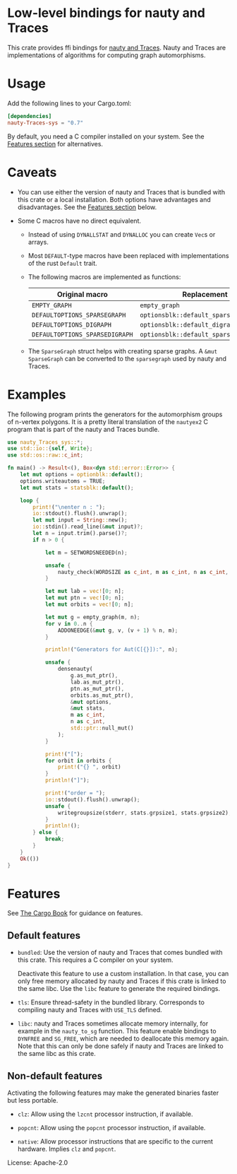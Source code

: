# Low-level bindings for nauty and Traces

This crate provides ffi bindings for
[nauty and Traces](http://pallini.di.uniroma1.it/).
Nauty and Traces are implementations of algorithms for computing graph
automorphisms.

# Usage

Add the following lines to your Cargo.toml:

```toml
[dependencies]
nauty-Traces-sys = "0.7"
```

By default, you need a C compiler installed on your system. See the
[Features section](#features) for alternatives.

# Caveats

* You can use either the version of nauty and Traces that is bundled
  with this crate or a local installation. Both options have
  advantages and disadvantages. See the [Features section](#features)
  below.

* Some C macros have no direct equivalent.

    - Instead of using `DYNALLSTAT` and `DYNALLOC` you can create
      `Vec`s or arrays.

    - Most `DEFAULT`-type macros have been replaced with
      implementations of the rust `Default` trait.

    - The following macros are implemented as functions:

        | Original macro                 | Replacement                            |
        |--------------------------------|----------------------------------------|
        | `EMPTY_GRAPH`                  | `empty_graph`                          |
        | `DEFAULTOPTIONS_SPARSEGRAPH`   | `optionsblk::default_sparse()`         |
        | `DEFAULTOPTIONS_DIGRAPH`       | `optionsblk::default_digraph()`        |
        | `DEFAULTOPTIONS_SPARSEDIGRAPH` | `optionsblk::default_sparse_digraph()` |

    - The `SparseGraph` struct helps with creating sparse graphs. A
      `&mut SparseGraph` can be converted to the `sparsegraph` used by
      nauty and Traces.

# Examples

The following program prints the generators for the automorphism
groups of n-vertex polygons. It is a pretty literal translation of the
`nautyex2` C program that is part of the nauty and Traces bundle.

```rust
use nauty_Traces_sys::*;
use std::io::{self, Write};
use std::os::raw::c_int;

fn main() -> Result<(), Box<dyn std::error::Error>> {
    let mut options = optionblk::default();
    options.writeautoms = TRUE;
    let mut stats = statsblk::default();

    loop {
        print!("\nenter n : ");
        io::stdout().flush().unwrap();
        let mut input = String::new();
        io::stdin().read_line(&mut input)?;
        let n = input.trim().parse()?;
        if n > 0 {

            let m = SETWORDSNEEDED(n);

            unsafe {
                nauty_check(WORDSIZE as c_int, m as c_int, n as c_int, NAUTYVERSIONID as c_int);
            }

            let mut lab = vec![0; n];
            let mut ptn = vec![0; n];
            let mut orbits = vec![0; n];

            let mut g = empty_graph(m, n);
            for v in 0..n {
                ADDONEEDGE(&mut g, v, (v + 1) % n, m);
            }

            println!("Generators for Aut(C[{}]):", n);

            unsafe {
                densenauty(
                    g.as_mut_ptr(),
                    lab.as_mut_ptr(),
                    ptn.as_mut_ptr(),
                    orbits.as_mut_ptr(),
                    &mut options,
                    &mut stats,
                    m as c_int,
                    n as c_int,
                    std::ptr::null_mut()
                );
            }

            print!("[");
            for orbit in orbits {
                print!("{} ", orbit)
            }
            println!("]");

            print!("order = ");
            io::stdout().flush().unwrap();
            unsafe {
                writegroupsize(stderr, stats.grpsize1, stats.grpsize2);
            }
            println!();
        } else {
            break;
        }
    }
    Ok(())
}
```

# Features

See [The Cargo
Book](https://doc.rust-lang.org/cargo/reference/features.html) for
guidance on features.

## Default features

- `bundled`: Use the version of nauty and Traces that comes bundled
  with this crate. This requires a C compiler on your system.

  Deactivate this feature to use a custom installation. In that case,
  you can only free memory allocated by nauty and Traces if this crate
  is linked to the same libc. Use the `libc` feature to generate the
  required bindings.

- `tls`: Ensure thread-safety in the bundled library. Corresponds to
  compiling nauty and Traces with `USE_TLS` defined.

- `libc`: nauty and Traces sometimes allocate memory internally, for
  example in the `nauty_to_sg` function. This feature enable bindings
  to `DYNFREE` and `SG_FREE`, which are needed to deallocate this
  memory again. Note that this can only be done safely if nauty and
  Traces are linked to the same libc as this crate.

## Non-default features

Activating the following features may make the generated binaries
faster but less portable.

- `clz`: Allow using the `lzcnt` processor instruction, if available.

- `popcnt`: Allow using the `popcnt` processor instruction, if available.

- `native`: Allow processor instructions that are specific to the
  current hardware. Implies `clz` and `popcnt`.


License: Apache-2.0
